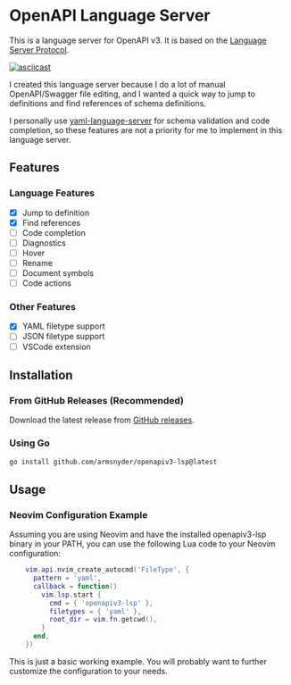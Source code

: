 # OpenAPI Language Server

This is a language server for OpenAPI v3. It is based on the [Language
Server Protocol](https://microsoft.github.io/language-server-protocol/).

[![asciicast](https://asciinema.org/a/v7etZb80HbYkKBQUa3dVSenPz.svg)](https://asciinema.org/a/v7etZb80HbYkKBQUa3dVSenPz)

I created this language server because I do a lot of manual OpenAPI/Swagger
file editing, and I wanted a quick way to jump to definitions and find
references of schema definitions.

I personally use
[yaml-language-server](https://github.com/redhat-developer/yaml-language-server)
for schema validation and code completion, so these features are not a priority
for me to implement in this language server.

## Features

### Language Features

- [x] Jump to definition
- [x] Find references
- [ ] Code completion
- [ ] Diagnostics
- [ ] Hover
- [ ] Rename
- [ ] Document symbols
- [ ] Code actions

### Other Features

- [x] YAML filetype support
- [ ] JSON filetype support
- [ ] VSCode extension

## Installation

### From GitHub Releases (Recommended)

Download the latest release from [GitHub releases](https://github.com/armsnyder/openapiv3-lsp/releases).

### Using Go

```bash
go install github.com/armsnyder/openapiv3-lsp@latest
```

## Usage

### Neovim Configuration Example

Assuming you are using Neovim and have the installed openapiv3-lsp binary in
your PATH, you can use the following Lua code to your Neovim configuration:

```lua
    vim.api.nvim_create_autocmd('FileType', {
      pattern = 'yaml',
      callback = function()
        vim.lsp.start {
          cmd = { 'openapiv3-lsp' },
          filetypes = { 'yaml' },
          root_dir = vim.fn.getcwd(),
        }
      end,
    })
```

This is just a basic working example. You will probably want to further
customize the configuration to your needs.
